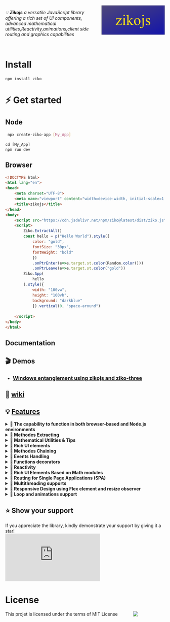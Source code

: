 <img src="docs/assets/zikojs.png" width="200" align="right" alt="zikojs logo">

*💡 **Zikojs** a versatile JavaScript library offering a rich set of UI components, advanced mathematical utilities,Reactivity,animations,client side routing and graphics capabilities* 

<br>

# Install 
```bash
npm install ziko
```
# ⚡ Get started
## Node
 ```bash
  npx create-ziko-app [My_App]
 ```
  ```
  cd [My_App]
  npm run dev
  ```
## Browser
```html
<!DOCTYPE html>
<html lang="en">
<head>
    <meta charset="UTF-8">
    <meta name="viewport" content="width=device-width, initial-scale=1.0">
    <title>zikojs</title>
</head>
<body>
    <script src="https://cdn.jsdelivr.net/npm/ziko@latest/dist/ziko.js"></script>
    <script>
        Ziko.ExtractAll()
        const hello = p("Hello World").style({
            color: "gold",
            fontSize: "30px",
            fontWeight: "bold"
            })
            .onPtrEnter(e=>e.target.st.color(Random.color()))
            .onPtrLeave(e=>e.target.st.color("gold"))
        Ziko.App(
            hello
        ).style({
            width: "100vw",
            height: "100vh",
            background: "darkblue"
            }).vertical(0, "space-around")
        
    </script>
</body>
</html>
```
## Documentation
## 🎬 Demos 
- ### [  Windows entanglement using zikojs and ziko-three ](https://www.linkedin.com/feed/update/urn:li:activity:7144023650394918913/) 

## 📃 [wiki](https://github.com/zakarialaoui10/ziko.js/wiki)

## 💡 [Features]() 

<details>
 <summary>
  <strong> 🔰 The capability to function in both browser-based and Node.js environments
  </strong>
 </summary>
</details>
<details>
 <summary>
  <strong> 🔰 Methodes Extracting  </strong>
 </summary>
 
 ```js
 Ziko.ExtractAll()
 // if you want to extract only UI methodes you can use Ziko.UI.Extractll()
```
🏷️ This method simplifies syntax by extracting all UI, Math, Time, Graphics, and other methods within the Ziko framework. Instead of writing specific namespace prefixes like `Ziko.UI.text("Hi")` , `Ziko.Math.complex(1,2)` , `Ziko.Math.matrix([[1,2],[2,3]])`, you can directly use simplified syntax such as `text("Hi")` , `complex(1,1)` and `matrix([[1,2],[2,3]])`.

⚠️ Be careful with this method because it will overwrite any existing global or local variables and functions with the same names as the extracted methods. 
</details>

<details>
 <summary>
  <strong> 🔰 Mathematical Utilities & Tips </strong>
 </summary>

 ### mapfun  
 📝 Javascript provides a built-in Math module with various functions. 

⚠️However, there is room for improvement in terms of efficiency. For instance, the Math.sqrt(x) function can calculate the square root of a number x, but it has limitations such as the inability to accept multiple parameters and the inability to map the function to different data types like Arrays and Objects.

💡 In zikojs, I have addressed these limitations, providing a more versatile and efficient solution.

📋 Example : 
|zikojs|Vanilla js Equivalent|
|-|-|
|`sqrt(9)`|`sqrt(9)`|
|`sqrt(4,9,16)`|`[Math.sqrt(4),Math.sqrt(9),Math.sqrt(16)]`|
|`sqrt([4,9,16])`|`[Math.sqrt(4),Math.sqrt(9),Math.sqrt(16)]`|
|`sqrt([4,9],16)`|`[[Math.sqrt(4),Math.sqrt(9)],Math.sqrt(16)]`|
|`sqrt({x:4,y:9})`|`{x:sqrt(4),sqrt(9)}`|


📢 Generally, zikojs allows you to input an infinite number of parameters, including deep arrays, objects, Maps, Sets, and more. The return value retains the input structure and calculates the result for each element accordingly.

📋 For Example : 
```js
sqrt({
    a:1,
    b:2,
    c:[3,4],
    d:[[
        [5,6]
        ]],
    e:{
        f:[
            {g:7}
            ]
    },
    h:new Map([["i",8],["j",9]]),
    k:{
        l:{
            m:new Set([10,11])
        },
        n:[12]
    }
})
```
This would return : 
```js
{
    a:sqrt(1),
    b:sqrt(2),
    c:[sqrt(3),sqrt(4)],
    d:[[
        [sqrt(5),sqrt(6)]
        ]],
    e:{
        f:[
            {g:sqrt(7)}
            ]
    },
    h:new Map([["i",sqrt(8)],["j",sqrt(9)]]),
    k:{
        l:{
            m:new Set([sqrt(10),sqrt(11)])
        },
        n:[sqrt(12)]
    }
}
```

💡 You can apply this approach to build your custom function ;
```js
 import {mapfun} from "ziko";
 const parabolic_func=(a,b,c,x)=>a*(x**2)+b*x+c;
 const parabol=(a,b,c,...X)=>mapfun(n=>parabolic_func(a,b,c,n),...X)
 const a=-1.5,b=2,c=3;
 X0=[0,1,2,3];
 X1={x10:0,x11:1,x12:2,x13:3}
 console.log(parabol(a,b,c,X0));
 // [3,3,1,3]
 console.log(parabol(a,b,c,X1));
 // {x10: 3,x11: 3,x12: 1,x13: -3}
 console.log(parabol(a,b,c,X0,X1))
 /*
 [
    [3,3,1,3],
    {x10: 3,x11: 3,x12: 1,x13: -3}
    ]
 */
```
Or you can use the currying syntaxe :
```js
 import {mapfun} from "ziko";
 const parabolic_func=(a,b,c,x)=>a*(x**2)+b*x+c;
 const map_parabolic_func=(a,b,c)=>(...X)=>mapfun(n=>parabolic_func(a,b,c,n),...X);
 const a=-1.5,b=2,c=3;
 const X=[0,1,2,3];
 console.log(parabolic_func(a,b,c)(X));
 // [3,3,1,3]
```

You may not necessarily rely on the mapfun utility every time, as ZikoJS offers a variety of built-in mathematical functions that built on the top of `mapfun` and the Math module in javascript .

Here you will find the built in Mathematic functions in zikojs

`abs(...x)`,`sqrt(...x)`,`pow(x,n)`,`sqrtn(x,n)`,`e(...x)`,`ln(...x)`,`cos(...x)`,`sin(...x)`,`tan(...x)`,`sinc(...x)`,`acos(...x)`,`asin(...x)`,`atan(...x)`,`cosh(...x)`,`sinh(...x)`,`acosh(...x)`,`asinh(...x)`,`atanh(...x)`,`cot(...x)`,`sec(...x)`,`csc(...x)`,`acot(...x)`,`coth(...x)`,`acosh(...x)`,`asinh(...x)`,`atanh(...x)`,`atan2(x,y,?rad)`,`hypot(...x)`,`min(...x)`,`max(...x)`,`sign(...x)`,`sig(...x)`,`fact(...x)`,`round(...x)`,`floor(...x)`,`ceil(...x)`

### Matrix
### Complex
</details>
<details>
 <summary>
  <strong> 🔰 Rich UI elements </strong>
 </summary>
</details>
<details>
 <summary>
  <strong> 🔰 Methodes Chaining </strong>
 </summary>
 
  ```js
   text("hello world")
  .style({ color: "red" })
  .onPtrMove(useThrottle(() => console.log("hi")));
```
 </details>

<details>
 <summary>
  <strong> 🔰 Events Handling</strong>
 </summary>

 Example of creating simple Paint sketch using canvas and pointer events : 
```js
Scene=Canvas().size("500px","500px")
Scene.onPtrDown(e=>{
    e.target.ctx.beginPath()
    e.target.ctx.moveTo(
        map(e.dx,0,e.target.element.offsetWidth,e.target.Xmin,e.target.Xmax),
        map(e.dy,0,e.target.element.offseHeight,e.target.Ymin,e.target.Ymax)
        )
})
Scene.onPtrMove(e=>{
    if(e.isDown){
        const x=map(e.mx,0,e.target.element.offsetWidth,e.target.axisMatrix[0][0],e.target.axisMatrix[1][0])
        const y=map(e.my,0,e.target.element.offsetHeight,e.target.axisMatrix[1][1],e.target.axisMatrix[0][1])
        e.target.append(canvasCircle(x,y,1).color({fill:"#5555AA"}).fill())
   }})

Scene.onPtrUp(()=>{})
  ```
</details>

<details>
 <summary>
  <strong> 🔰 Functions decorators </strong>
 </summary>

 ```js
   const inp=input().onKeyDown(throttle(e=>console.log(e.kd),1000));
   ```
</details>

<details>
 <summary>
  <strong> 🔰 Reactivity </strong>
 </summary>

 ### Events
 ### Observers
 ### Use

</details>

<details>
 <summary>
  <strong> 🔰 Rich UI Elements Based on Math modules </strong>
 </summary>
     for example in `Table` you can use methodes like `hsatck` `vstack` `transpose` ...
</details>

<details>
 <summary>
  <strong> 🔰 Routing for Single Page Applications (SPA) </strong>
 </summary>

```js
const main= Ziko.App()
const p1=Section()
const p2=Section()
S=Ziko.SPA(
   main,{
     "/page1":p1,
     "/page2":p2
 })
// You can use regex to define routes
S.get(
 pattern,
 path=>handler(path)
)
 ```

***⚠️ Ensure that your server serves only the index page for all incoming requests.*** 

***💡 Example using expressjs :***

```js
 app.get('*', (req , res) => {
  res.sendFile(path.join(__dirname, 'public', 'index.html'));
});
```
</details>

<details>
 <summary>
  <strong>🔰 Multithreading supports</strong>
 </summary>

 ```js
useThread(() => {
  s = 0;
  for (i = 0; i < 10000000000; i++) s += i;
  return s;
}, console.log);
 ```
</details>

<details>
 <summary>
  <strong> 🔰 Responsive Design using Flex element and resize observer </strong>
 </summary>
</details>

<details>
 <summary>
  <strong> 🔰 Loop and animations support </strong>
 </summary>
</details>



## ⭐️ Show your support <a name="support"></a>

If you appreciate the library, kindly demonstrate your support by giving it a star!<br>
[![Star](https://img.shields.io/github/stars/zakarialaoui10/ziko.js?style=social)](https://github.com/zakarialaoui10/ziko.js)
<!--## Financial support-->
# License 
This projet is licensed under the terms of MIT License 
<img src="https://img.shields.io/github/license/zakarialaoui10/zikojs?color=rgb%2820%2C21%2C169%29" width="100" align="right">

 







